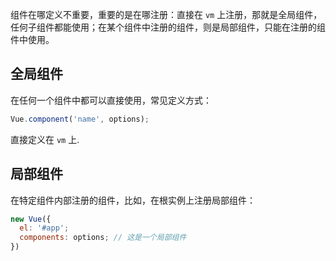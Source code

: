 组件在哪定义不重要，重要的是在哪注册：直接在 `vm` 上注册，那就是全局组件，任何子组件都能使用；在某个组件中注册的组件，则是局部组件，只能在注册的组件中使用。

## 全局组件

在任何一个组件中都可以直接使用，常见定义方式：

```js
Vue.component('name', options);
```

直接定义在 `vm` 上.

## 局部组件

在特定组件内部注册的组件，比如，在根实例上注册局部组件：

```js
new Vue({
  el: '#app';
  components: options; // 这是一个局部组件
})
```
